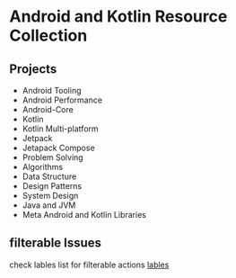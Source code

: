 # Android and Kotlin Resource Collection


## Projects
- Android Tooling
- Android Performance
- Android-Core
- Kotlin
- Kotlin Multi-platform
- Jetpack 
- Jetapack Compose
- Problem Solving 
- Algorithms
- Data Structure
- Design Patterns
- System Design
- Java and JVM
- Meta Android and Kotlin Libraries


## filterable Issues
check lables list for filterable actions [lables](https://github.com/ch8n/resource-collection/labels)
